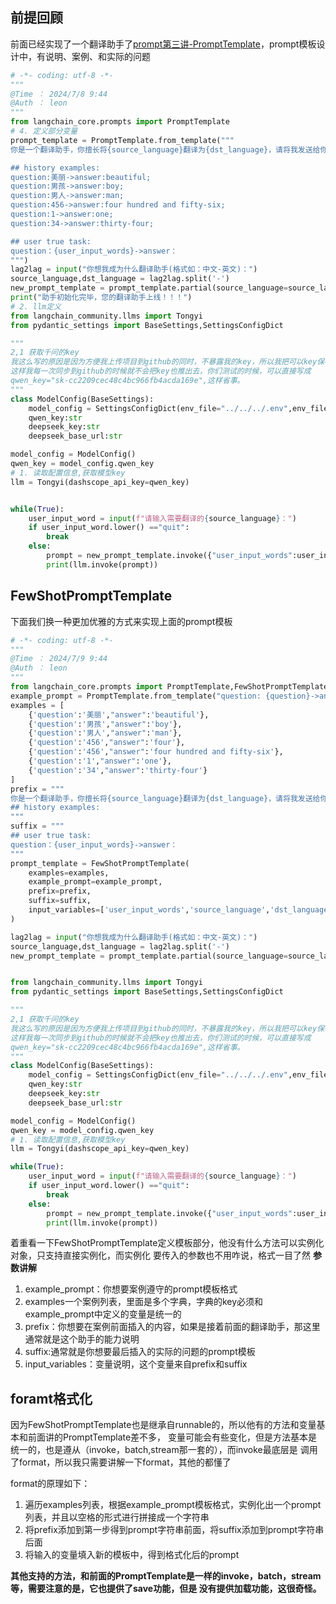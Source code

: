 ## 前提回顾
前面已经实现了一个翻译助手了[prompt第三讲-PromptTemplate](prompt第三讲-PromptTemplate.md)，prompt模板设计中，有说明、案例、和实际的问题
```python
# -*- coding: utf-8 -*-
"""
@Time ： 2024/7/8 9:44
@Auth ： leon
"""
from langchain_core.prompts import PromptTemplate
# 4. 定义部分变量
prompt_template = PromptTemplate.from_template("""
你是一个翻译助手，你擅长将{source_language}翻译为{dst_language}，请将我发送给你的question的内容翻译为{dst_language}，不要返回无关的内容，只需返回最终翻译结果，下面的history examples中提供了一些具体的案例，为你提供一些参考：

## history examples:
question:美丽->answer:beautiful;
question:男孩->answer:boy;
question:男人->answer:man;
question:456->answer:four hundred and fifty-six;
question:1->answer:one;
question:34->answer:thirty-four;

## user true task:
question：{user_input_words}->answer：
""")
lag2lag = input("你想我成为什么翻译助手(格式如：中文-英文)：")
source_language,dst_language = lag2lag.split('-')
new_prompt_template = prompt_template.partial(source_language=source_language,dst_language=dst_language)
print("助手初始化完毕，您的翻译助手上线！！！")
# 2. llm定义
from langchain_community.llms import Tongyi
from pydantic_settings import BaseSettings,SettingsConfigDict

"""
2,1 获取千问的key
我这么写的原因是因为方便我上传项目到github的同时，不暴露我的key，所以我把可以key保存到了最外部的一个.env文件中
这样我每一次同步到github的时候就不会把key也推出去，你们测试的时候，可以直接写成
qwen_key="sk-cc2209cec48c4bc966fb4acda169e",这样省事。
"""
class ModelConfig(BaseSettings):
    model_config = SettingsConfigDict(env_file="../../../.env",env_file_encoding="utf-8")
    qwen_key:str
    deepseek_key:str
    deepseek_base_url:str

model_config = ModelConfig()
qwen_key = model_config.qwen_key
# 1. 读取配置信息,获取模型key
llm = Tongyi(dashscope_api_key=qwen_key)


while(True):
    user_input_word = input(f"请输入需要翻译的{source_language}：")
    if user_input_word.lower() =="quit":
        break
    else:
        prompt = new_prompt_template.invoke({"user_input_words":user_input_word})
        print(llm.invoke(prompt))

```
## FewShotPromptTemplate
下面我们换一种更加优雅的方式来实现上面的prompt模板
```python
# -*- coding: utf-8 -*-
"""
@Time ： 2024/7/9 9:44
@Auth ： leon
"""
from langchain_core.prompts import PromptTemplate,FewShotPromptTemplate
example_prompt = PromptTemplate.from_template("question: {question}->answer:{answer}")
examples = [
    {'question':'美丽',"answer":'beautiful'},
    {'question':'男孩',"answer":'boy'},
    {'question':'男人',"answer":'man'},
    {'question':'456',"answer":'four'},
    {'question':'456',"answer":'four hundred and fifty-six'},
    {'question':'1',"answer":'one'},
    {'question':'34',"answer":'thirty-four'}
]
prefix = """
你是一个翻译助手，你擅长将{source_language}翻译为{dst_language}，请将我发送给你的question的内容翻译为{dst_language}，不要返回无关的内容，只需返回最终翻译结果，下面的history examples中提供了一些具体的案例，为你提供一些参考：
## history examples:
"""
suffix = """
## user true task:
question：{user_input_words}->answer：
"""
prompt_template = FewShotPromptTemplate(
    examples=examples,
    example_prompt=example_prompt,
    prefix=prefix,
    suffix=suffix,
    input_variables=['user_input_words','source_language','dst_language']
)

lag2lag = input("你想我成为什么翻译助手(格式如：中文-英文)：")
source_language,dst_language = lag2lag.split('-')
new_prompt_template = prompt_template.partial(source_language=source_language,dst_language=dst_language)


from langchain_community.llms import Tongyi
from pydantic_settings import BaseSettings,SettingsConfigDict

"""
2,1 获取千问的key
我这么写的原因是因为方便我上传项目到github的同时，不暴露我的key，所以我把可以key保存到了最外部的一个.env文件中
这样我每一次同步到github的时候就不会把key也推出去，你们测试的时候，可以直接写成
qwen_key="sk-cc2209cec48c4bc966fb4acda169e",这样省事。
"""
class ModelConfig(BaseSettings):
    model_config = SettingsConfigDict(env_file="../../../.env",env_file_encoding="utf-8")
    qwen_key:str
    deepseek_key:str
    deepseek_base_url:str

model_config = ModelConfig()
qwen_key = model_config.qwen_key
# 1. 读取配置信息,获取模型key
llm = Tongyi(dashscope_api_key=qwen_key)

while(True):
    user_input_word = input(f"请输入需要翻译的{source_language}：")
    if user_input_word.lower() =="quit":
        break
    else:
        prompt = new_prompt_template.invoke({"user_input_words":user_input_word})
        print(llm.invoke(prompt))
```
着重看一下FewShotPromptTemplate定义模板部分，他没有什么方法可以实例化对象，只支持直接实例化，而实例化
要传入的参数也不用咋说，格式一目了然
**参数讲解**
1. example_prompt：你想要案例遵守的prompt模板格式
2. examples一个案例列表，里面是多个字典，字典的key必须和example_prompt中定义的变量是统一的
3. prefix：你想要在案例前面插入的内容，如果是接着前面的翻译助手，那这里通常就是这个助手的能力说明
4. suffix:通常就是你想要最后插入的实际的问题的prompt模板
5. input_variables：变量说明，这个变量来自prefix和suffix

## foramt格式化
因为FewShotPromptTemplate也是继承自runnable的，所以他有的方法和变量基本和前面讲的PromptTemplate差不多，
变量可能会有些变化，但是方法基本是统一的，也是遵从（invoke，batch,stream那一套的），而invoke最底层是
调用了format，所以我只需要讲解一下format，其他的都懂了

format的原理如下：
1. 遍历examples列表，根据example_prompt模板格式，实例化出一个prompt列表，并且以空格的形式进行拼接成一个字符串
2. 将prefix添加到第一步得到prompt字符串前面，将suffix添加到prompt字符串后面
3. 将输入的变量填入新的模板中，得到格式化后的prompt

**其他支持的方法，和前面的PromptTemplate是一样的invoke，batch，stream等，需要注意的是，它也提供了save功能，但是
没有提供加载功能，这很奇怪。**



